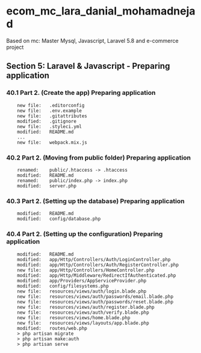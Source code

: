 # ecom_mc_lara_danial_mohamadnejad
Based on mc: Master Mysql, Javascript, Laravel 5.8 and e-commerce project


## Section 5: Laravel & Javascript - Preparing application

### 40.1 Part 2. (Create the app) Preparing application

		new file:   .editorconfig
        new file:   .env.example
        new file:   .gitattributes
        modified:   .gitignore
        new file:   .styleci.yml
        modified:   README.md
        ...
        new file:   webpack.mix.js

### 40.2 Part 2. (Moving from public folder) Preparing application

        renamed:    public/.htaccess -> .htaccess
        modified:   README.md
        renamed:    public/index.php -> index.php
        modified:   server.php

### 40.3 Part 2. (Setting up the database) Preparing application

        modified:   README.md
        modified:   config/database.php

### 40.4 Part 2. (Setting up the configuration) Preparing application

        modified:   README.md
        modified:   app/Http/Controllers/Auth/LoginController.php
        modified:   app/Http/Controllers/Auth/RegisterController.php
        new file:   app/Http/Controllers/HomeController.php
        modified:   app/Http/Middleware/RedirectIfAuthenticated.php
        modified:   app/Providers/AppServiceProvider.php
        modified:   config/filesystems.php
        new file:   resources/views/auth/login.blade.php
        new file:   resources/views/auth/passwords/email.blade.php
        new file:   resources/views/auth/passwords/reset.blade.php
        new file:   resources/views/auth/register.blade.php
        new file:   resources/views/auth/verify.blade.php
        new file:   resources/views/home.blade.php
        new file:   resources/views/layouts/app.blade.php
        modified:   routes/web.php
        > php artisan migrate
        > php artisan make:auth
        > php artisan serve
